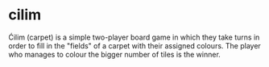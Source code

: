 # cilim
Ćilim (carpet) is a simple two-player board game in which they take turns in order to fill in the "fields" of a carpet with their assigned colours. The player who manages to colour the bigger number of tiles is the winner.
